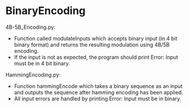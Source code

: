 # BinaryEncoding
4B-5B_Encoding.py:
- Function called modulateInputs which accepts binary input (in 4 bit binary format) and returns the resulting modulation using 4B/5B encoding.
- If the input is not as expected, the program should print Error: Input must be in 4 bit binary.

HammingEncoding.py:
- Function hammingEncode which takes a binary sequence as an input and outputs the sequence after hamming encoding has been applied.
- All input errors are handled by printing Error: Input must be in binary.
